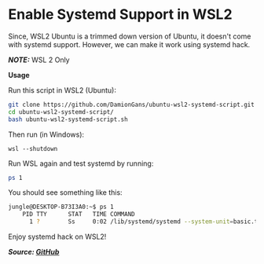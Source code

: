 # Enable Systemd Support in WSL2

Since, WSL2 Ubuntu is a trimmed down version of Ubuntu, it doesn't come with systemd support. However, we can make it work using systemd hack.

**_NOTE:_** WSL 2 Only

**Usage**

Run this script in WSL2 (Ubuntu):

```bash
git clone https://github.com/DamionGans/ubuntu-wsl2-systemd-script.git
cd ubuntu-wsl2-systemd-script/
bash ubuntu-wsl2-systemd-script.sh
```

Then run (in Windows):

```shell
wsl --shutdown
```

Run WSL again and test systemd by running:

```bash
ps 1
```

You should see something like this:

```bash
jungle@DESKTOP-B73I3A0:~$ ps 1
    PID TTY      STAT   TIME COMMAND
      1 ?        Ss     0:02 /lib/systemd/systemd --system-unit=basic.target
```

Enjoy systemd hack on WSL2!

**_Source: [GitHub](https://github.com/DamionGans/ubuntu-wsl2-systemd-script)_**
